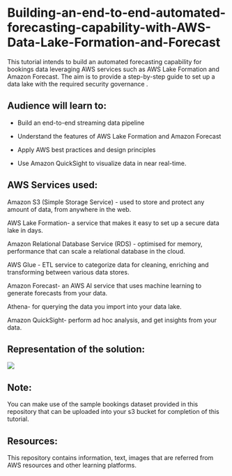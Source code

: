 # Building-an-end-to-end-automated-forecasting-capability-with-AWS-Data-Lake-Formation-and-Forecast

This tutorial intends to build an automated forecasting capability for bookings data leveraging AWS services such as AWS Lake Formation and Amazon Forecast. The aim is to provide a step-by-step guide to set up a data lake with the required security governance .

## Audience will learn to: 

- Build an end-to-end streaming data pipeline

- Understand the features of AWS Lake Formation and Amazon Forecast

- Apply AWS best practices and design principles

- Use Amazon QuickSight to visualize data in near real-time.


## AWS Services used:

Amazon S3 (Simple Storage Service) - used to store and protect any amount of data, from anywhere in the web.

AWS Lake Formation- a service that makes it easy to set up a secure data lake in days.

Amazon Relational Database Service (RDS) - optimised for memory, performance that can scale a relational database in the cloud. 

AWS Glue - ETL service to categorize data for cleaning, enriching and transforming between various data stores.

Amazon Forecast- an AWS AI service that uses machine learning to generate forecasts from your data.

Athena- for querying the data you import into your data lake.

Amazon QuickSight- perform ad hoc analysis, and get insights from your data.


## Representation of the solution:
<img src = "Data-flow diagram/Final Solution">

## Note: 
You can make use of the sample bookings dataset provided in this repository that can be uploaded into your s3 bucket for completion of this tutorial. 


## Resources:
This repository contains information, text, images that are referred from AWS resources and other learning platforms.

